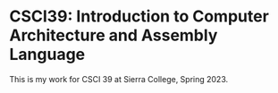 # CSCI39: Introduction to Computer Architecture and Assembly Language

This is my work for CSCI 39 at Sierra College, Spring 2023.
